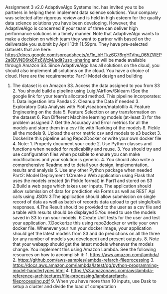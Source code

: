 Assignment 3 v2.0 AdaptiveAlgo Systems Inc. has invited you to be partners in helping them implement data science solutions. Your company was selected after rigorous review and is held in high esteem for the quality data science solutions you have been developing. However, the AdaptiveAlgo is concerned if your team of three can deliver high performance solutions in a timely manner. Note that AdaptiveAlgo wants to make a decision on which team they want to partner with based on the deliverable you submit by April 13th 11.59pm. They have pre-selected datasets that are here: https://docs.google.com/spreadsheets/d/1n_bHTkz6G76rgH1Vhu_065ZWEP2a8DVND6tk8Pz6WcM/edit?usp=sharing and will be made available through Amazon S3. Since AdaptiveAlgo has all solutions on the cloud, you should also implement all solutions on the cloud. You have a choice of cloud.  Here are the requirements: Part1: Model design and building 
1. The dataset is on Amazon S3. Access the data assigned to you from S3 2. You should build a pipeline using Luigi/Airflow/Sklearn (See the google link for your team’s allocated method. This pipeline incorporates: 1. Data ingestion into Pandas 2. Cleanup the Data if needed 3. Exploratory Data Analysis with Plotly/seaborn/matplotlib 4. Feature Engineering on the data 5. Feature Selection or any transformation on the dataset 6. Run Different Machine learning models (at-least 3) for the problem assigned 7. Get the Accuracy and Error metrics for all the models and store them in a csv file with Ranking of the models 8. Pickle all the models 9. Upload the error metric csv and models to s3 bucket 3. Dockerize this pipeline using Repo2Docker or write your own docker file 4. Note: 1. Properly document your code 2. Use Python classes and functions when needed for replicability and reuse. 3. You should try and use configuration files when possible to ensure you can make modifications and your solution is generic. 4. You should also write a comprehensive Readme.md to detail your design, implementation, results and analysis 5. Use any other Python package when needed Part2: Model Deployment 1.Create a Web application using Flask that uses the models created (in Pickle format) in Part1 and stored on S3 2.Build a web page which takes user inputs. The application should allow submission of data for prediction via Forms as well as REST Api calls using JSON 3.The application should allow submission on single record of data as well as batch of records data upload to get single/bulk responses. 4.The Result should be provided to the user as a csv file and a table with results should be displayed 5.You need to use the models saved in S3 to run your models.
6.Create Unit tests for the user and test your application. 7.Dockerize this using repo2docker or write your own docker file. Whenever your run your docker image, your application should get the latest models from S3 and do predictions on all the three (or any number of models you developed) and present outputs. 8. Note that your webapp should get the latest models whenever the models change. You implement this using Amazon Lambda. See the following resources on how to accomplish it: 1. https://aws.amazon.com/lambda/ 2. https://github.com/aws-samples/lambda-refarch-fileprocessing 3. https://docs.aws.amazon.com/lambda/latest/dg/python-programming-model-handlertypes.html 4. https://s3.amazonaws.com/awslambda-reference-architectures/file-processing/lambdarefarch-fileprocessing.pdf 9. When you have more than 10 inputs, use Dask to setup a cluster and divide the load of computation 
